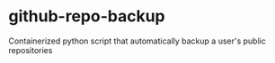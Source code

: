 # github-repo-backup
Containerized python script that automatically backup a user's public repositories
